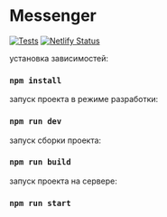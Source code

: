 # Messenger

[![Tests](https://github.com/MariaEvdokimova/middle.messenger.praktikum.yandex/actions/workflows/test-sprints.yml/badge.svg)](https://github.com/MariaEvdokimova/middle.messenger.praktikum.yandex/actions/workflows/test-sprints.yml) [![Netlify Status](https://api.netlify.com/api/v1/badges/8e3cfa15-c747-4b26-a08e-e7621becdc07/deploy-status)](https://app.netlify.com/sites/rococo-pony-ffd524/deploys)

установка зависимостей:

### `npm install` 

запуск проекта в режиме разработки:

### `npm run dev` 

запуск сборки проекта:

### `npm run build` 

запуск проекта на сервере:

### `npm run start` 
